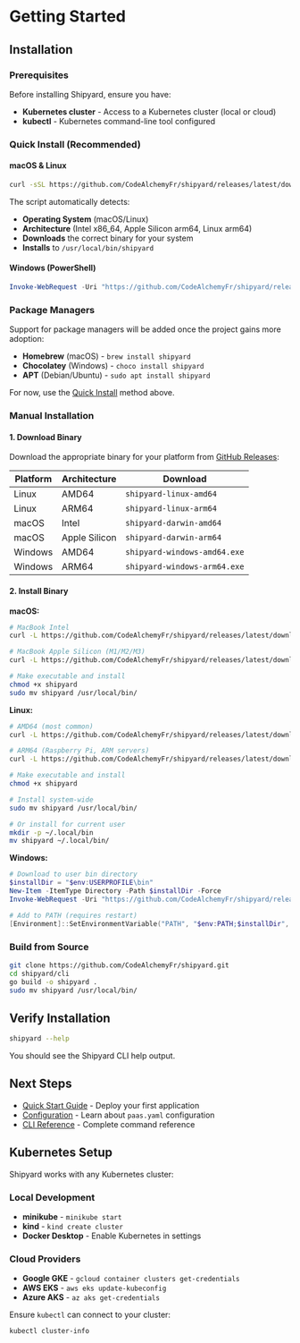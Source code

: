 # Getting Started

## Installation

### Prerequisites

Before installing Shipyard, ensure you have:

- **Kubernetes cluster** - Access to a Kubernetes cluster (local or cloud)
- **kubectl** - Kubernetes command-line tool configured

### Quick Install (Recommended)

#### macOS & Linux

```bash
curl -sSL https://github.com/CodeAlchemyFr/shipyard/releases/latest/download/install.sh | bash
```

The script automatically detects:
- **Operating System** (macOS/Linux)
- **Architecture** (Intel x86_64, Apple Silicon arm64, Linux arm64)
- **Downloads** the correct binary for your system
- **Installs** to `/usr/local/bin/shipyard`

#### Windows (PowerShell)

```powershell
Invoke-WebRequest -Uri "https://github.com/CodeAlchemyFr/shipyard/releases/latest/download/install.ps1" -OutFile "install.ps1"; .\install.ps1
```

### Package Managers

Support for package managers will be added once the project gains more adoption:

- **Homebrew** (macOS) - `brew install shipyard`
- **Chocolatey** (Windows) - `choco install shipyard`  
- **APT** (Debian/Ubuntu) - `sudo apt install shipyard`

For now, use the [Quick Install](#quick-install-recommended) method above.

### Manual Installation

#### 1. Download Binary

Download the appropriate binary for your platform from [GitHub Releases](https://github.com/CodeAlchemyFr/shipyard/releases/latest):

| Platform | Architecture | Download |
|----------|--------------|----------|
| Linux | AMD64 | `shipyard-linux-amd64` |
| Linux | ARM64 | `shipyard-linux-arm64` |
| macOS | Intel | `shipyard-darwin-amd64` |
| macOS | Apple Silicon | `shipyard-darwin-arm64` |
| Windows | AMD64 | `shipyard-windows-amd64.exe` |
| Windows | ARM64 | `shipyard-windows-arm64.exe` |

#### 2. Install Binary

**macOS:**
```bash
# MacBook Intel
curl -L https://github.com/CodeAlchemyFr/shipyard/releases/latest/download/shipyard-darwin-amd64 -o shipyard

# MacBook Apple Silicon (M1/M2/M3)
curl -L https://github.com/CodeAlchemyFr/shipyard/releases/latest/download/shipyard-darwin-arm64 -o shipyard

# Make executable and install
chmod +x shipyard
sudo mv shipyard /usr/local/bin/
```

**Linux:**
```bash
# AMD64 (most common)
curl -L https://github.com/CodeAlchemyFr/shipyard/releases/latest/download/shipyard-linux-amd64 -o shipyard

# ARM64 (Raspberry Pi, ARM servers)
curl -L https://github.com/CodeAlchemyFr/shipyard/releases/latest/download/shipyard-linux-arm64 -o shipyard

# Make executable and install
chmod +x shipyard

# Install system-wide
sudo mv shipyard /usr/local/bin/

# Or install for current user
mkdir -p ~/.local/bin
mv shipyard ~/.local/bin/
```

**Windows:**
```powershell
# Download to user bin directory
$installDir = "$env:USERPROFILE\bin"
New-Item -ItemType Directory -Path $installDir -Force
Invoke-WebRequest -Uri "https://github.com/CodeAlchemyFr/shipyard/releases/latest/download/shipyard-windows-amd64.exe" -OutFile "$installDir\shipyard.exe"

# Add to PATH (requires restart)
[Environment]::SetEnvironmentVariable("PATH", "$env:PATH;$installDir", "User")
```

### Build from Source

```bash
git clone https://github.com/CodeAlchemyFr/shipyard.git
cd shipyard/cli
go build -o shipyard .
sudo mv shipyard /usr/local/bin/
```

## Verify Installation

```bash
shipyard --help
```

You should see the Shipyard CLI help output.

## Next Steps

- [Quick Start Guide](/getting-started/quick-start) - Deploy your first application
- [Configuration](/getting-started/configuration) - Learn about `paas.yaml` configuration
- [CLI Reference](/cli/overview) - Complete command reference

## Kubernetes Setup

Shipyard works with any Kubernetes cluster:

### Local Development
- **minikube** - `minikube start`
- **kind** - `kind create cluster`
- **Docker Desktop** - Enable Kubernetes in settings

### Cloud Providers
- **Google GKE** - `gcloud container clusters get-credentials`
- **AWS EKS** - `aws eks update-kubeconfig`
- **Azure AKS** - `az aks get-credentials`

Ensure `kubectl` can connect to your cluster:

```bash
kubectl cluster-info
```